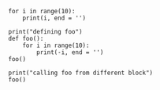 
~~~{.python}
for i in range(10):
    print(i, end = '')
~~~

~~~{.python .eval}
print("defining foo")
def foo():
    for i in range(10):
        print(-i, end = '')
foo()
~~~

~~~{.python .eval}
print("calling foo from different block")
foo()
~~~
